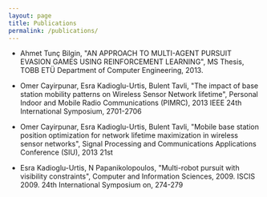 ```yaml
---
layout: page
title: Publications
permalink: /publications/
---
```


+ Ahmet Tunç Bilgin, "AN APPROACH TO MULTI-AGENT PURSUIT EVASION GAMES USING REINFORCEMENT LEARNING", MS Thesis, TOBB ETÜ Department of Computer Engineering, 2013.

+ Omer Cayirpunar, Esra Kadioglu-Urtis, Bulent Tavli, "The impact of base station mobility patterns on Wireless Sensor Network lifetime", Personal Indoor and Mobile Radio Communications (PIMRC), 2013 IEEE 24th International Symposium, 2701-2706

+ Omer Cayirpunar, Esra Kadioglu-Urtis, Bulent Tavli, "Mobile base station position optimization for network lifetime maximization in wireless sensor networks", Signal Processing and Communications Applications Conference (SIU), 2013 21st

+ Esra Kadioglu-Urtis, N Papanikolopoulos, "Multi-robot pursuit with visibility constraints", Computer and Information Sciences, 2009. ISCIS 2009. 24th International Symposium on, 274-279
